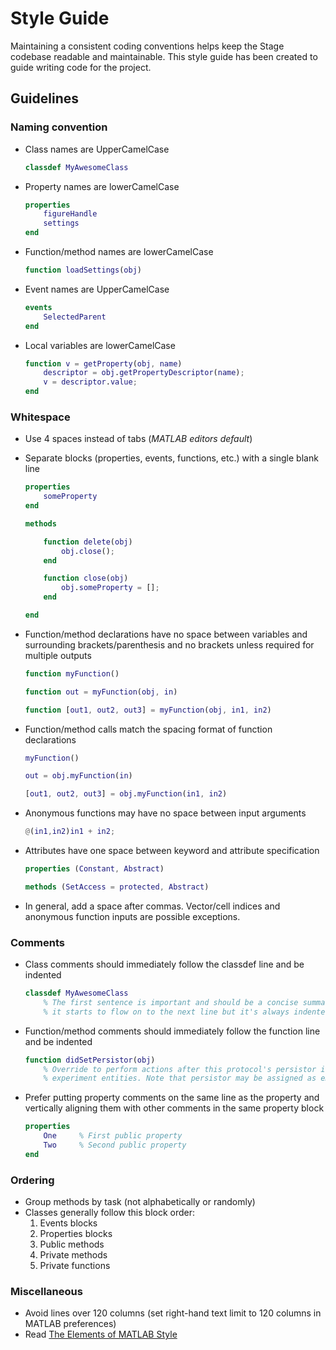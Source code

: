 # Style Guide

Maintaining a consistent coding conventions helps keep the Stage codebase readable and maintainable. This style guide has been created to guide writing code for the project.

## Guidelines

### Naming convention
- Class names are UpperCamelCase

  ```matlab
  classdef MyAwesomeClass
  ```

- Property names are lowerCamelCase

  ```matlab
  properties
      figureHandle
      settings
  end
  ```

- Function/method names are lowerCamelCase

  ```matlab
  function loadSettings(obj)
  ```

- Event names are UpperCamelCase

  ```matlab
  events
      SelectedParent
  end
  ```

- Local variables are lowerCamelCase

  ```matlab
  function v = getProperty(obj, name)
      descriptor = obj.getPropertyDescriptor(name);
      v = descriptor.value;
  end
  ```

### Whitespace
- Use 4 spaces instead of tabs (*MATLAB editors default*)
- Separate blocks (properties, events, functions, etc.) with a single blank line

  ```matlab
  properties
      someProperty
  end

  methods

      function delete(obj)
          obj.close();
      end

      function close(obj)
          obj.someProperty = [];
      end

  end
  ```

- Function/method declarations have no space between variables and surrounding brackets/parenthesis and no brackets unless required for multiple outputs

  ```matlab
  function myFunction()

  function out = myFunction(obj, in)

  function [out1, out2, out3] = myFunction(obj, in1, in2)
  ```

- Function/method calls match the spacing format of function declarations

  ```matlab
  myFunction()

  out = obj.myFunction(in)

  [out1, out2, out3] = obj.myFunction(in1, in2)
  ```

- Anonymous functions may have no space between input arguments

  ```matlab
  @(in1,in2)in1 + in2;
  ```

- Attributes have one space between keyword and attribute specification

  ```matlab
  properties (Constant, Abstract)

  methods (SetAccess = protected, Abstract)
  ```

- In general, add a space after commas. Vector/cell indices and anonymous function inputs are possible exceptions.

### Comments
- Class comments should immediately follow the classdef line and be indented

  ```matlab
  classdef MyAwesomeClass
      % The first sentence is important and should be a concise summary of the class. Now we include some more details and
      % it starts to flow on to the next line but it's always indented.
  ```

- Function/method comments should immediately follow the function line and be indented

  ```matlab
  function didSetPersistor(obj)
      % Override to perform actions after this protocol's persistor is set, e.g. assign property values based on
      % experiment entities. Note that persistor may be assigned as empty is there is no persistor.
  ```

- Prefer putting property comments on the same line as the property and vertically aligning them with other comments in the same property block

  ```matlab
  properties
      One     % First public property
      Two     % Second public property
  end
  ```

### Ordering
- Group methods by task (not alphabetically or randomly)
- Classes generally follow this block order:
  1. Events blocks
  1. Properties blocks
  1. Public methods
  1. Private methods
  1. Private functions

### Miscellaneous
- Avoid lines over 120 columns (set right-hand text limit to 120 columns in MATLAB preferences)
- Read [The Elements of MATLAB Style](http://www.cambridge.org/us/academic/subjects/computer-science/scientific-computing-scientific-software/elements-matlab-style)
